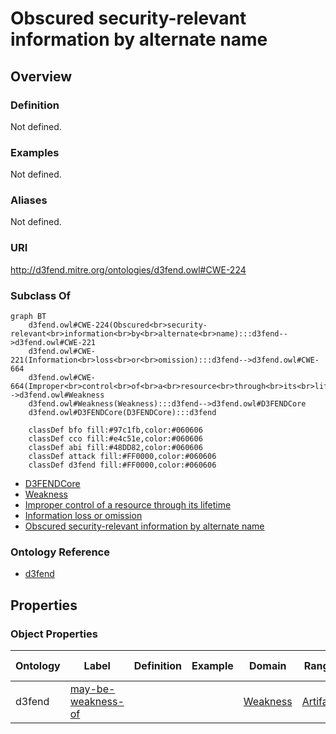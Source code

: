 # Obscured security-relevant information by alternate name

## Overview

### Definition
Not defined.

### Examples
Not defined.

### Aliases
Not defined.

### URI
http://d3fend.mitre.org/ontologies/d3fend.owl#CWE-224

### Subclass Of
```mermaid
graph BT
    d3fend.owl#CWE-224(Obscured<br>security-relevant<br>information<br>by<br>alternate<br>name):::d3fend-->d3fend.owl#CWE-221
    d3fend.owl#CWE-221(Information<br>loss<br>or<br>omission):::d3fend-->d3fend.owl#CWE-664
    d3fend.owl#CWE-664(Improper<br>control<br>of<br>a<br>resource<br>through<br>its<br>lifetime):::d3fend-->d3fend.owl#Weakness
    d3fend.owl#Weakness(Weakness):::d3fend-->d3fend.owl#D3FENDCore
    d3fend.owl#D3FENDCore(D3FENDCore):::d3fend
    
    classDef bfo fill:#97c1fb,color:#060606
    classDef cco fill:#e4c51e,color:#060606
    classDef abi fill:#48DD82,color:#060606
    classDef attack fill:#FF0000,color:#060606
    classDef d3fend fill:#FF0000,color:#060606
```

- [D3FENDCore](/docs/ontology/reference/model/D3FENDCore/D3FENDCore.md)
- [Weakness](/docs/ontology/reference/model/D3FENDCore/Weakness/Weakness.md)
- [Improper control of a resource through its lifetime](/docs/ontology/reference/model/D3FENDCore/Weakness/Improper%20control%20of%20a%20resource%20through%20its%20lifetime/Improper%20control%20of%20a%20resource%20through%20its%20lifetime.md)
- [Information loss or omission](/docs/ontology/reference/model/D3FENDCore/Weakness/Improper%20control%20of%20a%20resource%20through%20its%20lifetime/Information%20loss%20or%20omission/Information%20loss%20or%20omission.md)
- [Obscured security-relevant information by alternate name](/docs/ontology/reference/model/D3FENDCore/Weakness/Improper%20control%20of%20a%20resource%20through%20its%20lifetime/Information%20loss%20or%20omission/Obscured%20security-relevant%20information%20by%20alternate%20name/Obscured%20security-relevant%20information%20by%20alternate%20name.md)


### Ontology Reference
- [d3fend](http://d3fend.mitre.org/ontologies/d3fend.owl#)

## Properties
### Object Properties
| Ontology | Label | Definition | Example | Domain | Range | Inverse Of |
|----------|-------|------------|---------|--------|-------|------------|
| d3fend | [may-be-weakness-of](http://d3fend.mitre.org/ontologies/d3fend.owl#may-be-weakness-of) |  |  | [Weakness](/docs/ontology/reference/model/D3FENDCore/Weakness/Weakness.md) | [Artifact](/docs/ontology/reference/model/D3FENDCore/Artifact/Artifact.md) | [may-have-weakness](http://d3fend.mitre.org/ontologies/d3fend.owl#may-have-weakness) |

